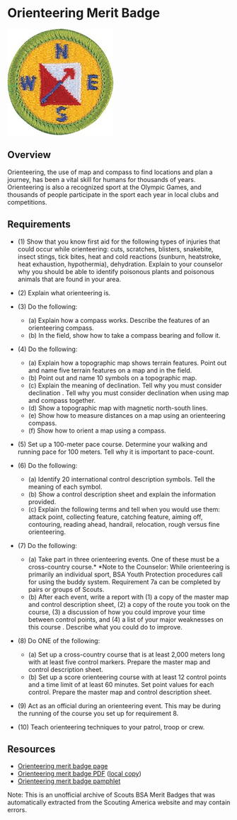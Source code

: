 

# Orienteering Merit Badge

![Orienteering Merit Badge](images/orienteering-merit-badge.jpg)

## Overview



Orienteering, the use of map and compass to find locations and plan a journey, has been a vital skill for humans for thousands of years. Orienteering is also a recognized sport at the Olympic Games, and thousands of people participate in the sport each year in local clubs and competitions.

## Requirements

* (1) Show that you know first aid for the following types of injuries that could occur while orienteering: cuts, scratches, blisters, snakebite, insect stings, tick bites, heat and cold reactions (sunburn, heatstroke, heat exhaustion, hypothermia), dehydration. Explain to your counselor why you should be able to identify poisonous plants and poisonous animals that are found in your area.
* (2) Explain what orienteering is.
* (3) Do the following:
    * (a) Explain how a compass works. Describe the features of an orienteering compass.
    * (b) In the field, show how to take a compass bearing and follow it.


* (4) Do the following:
    * (a) Explain how a topographic map shows terrain features. Point out and name five terrain features on a map and in the field.
    * (b) Point out and name 10 symbols on a topographic map.
    * (c) Explain the meaning of declination. Tell why you must consider declination . Tell why you must consider declination when using map and compass together.
    * (d) Show a topographic map with magnetic north-south lines.
    * (e) Show how to measure distances on a map using an orienteering compass.
    * (f) Show how to orient a map using a compass.


* (5) Set up a 100-meter pace course. Determine your walking and running pace for 100 meters. Tell why it is important to pace-count.
* (6) Do the following:
    * (a) Identify 20 international control description symbols. Tell the meaning of each symbol.
    * (b) Show a control description sheet and explain the information provided.
    * (c) Explain the following terms and tell when you would use them: attack point, collecting feature, catching feature, aiming off, contouring, reading ahead, handrail, relocation, rough versus fine orienteering.


* (7) Do the following:
    * (a) Take part in three orienteering events. One of these must be a cross-country course.*   *Note to the Counselor: While orienteering is primarily an individual sport, BSA Youth Protection procedures call for using the buddy system. Requirement 7a can be completed by pairs or groups of Scouts.
    * (b) After each event, write a report with (1) a copy of the master map and control description sheet, (2) a copy of the route you took on the course, (3) a discussion of how you could improve your time between control points, and (4) a list of your major weaknesses on this course . Describe what you could do to improve.


* (8) Do ONE of the following:
    * (a) Set up a cross-country course that is at least 2,000 meters long with at least five control markers. Prepare the master map and control description sheet.
    * (b) Set up a score orienteering course with at least 12 control points and a time limit of at least 60 minutes. Set point values for each control. Prepare the master map and control description sheet.


* (9) Act as an official during an orienteering event. This may be during the running of the course you set up for requirement 8.
* (10) Teach orienteering techniques to your patrol, troop or crew.


## Resources

- [Orienteering merit badge page](https://www.scouting.org/merit-badges/orienteering/)
- [Orienteering merit badge PDF](https://filestore.scouting.org/filestore/Merit_Badge_ReqandRes/Pamphlets/Orienteering_2024.pdf) ([local copy](files/orienteering-merit-badge.pdf))
- [Orienteering merit badge pamphlet](https://www.scoutshop.org/scouts-bsa-orienteering-merit-badge-pamphlet-662414.html)

Note: This is an unofficial archive of Scouts BSA Merit Badges that was automatically extracted from the Scouting America website and may contain errors.